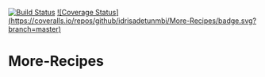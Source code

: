 [![Build Status](https://travis-ci.org/idrisadetunmbi/More-Recipes.svg?branch=server-development-travis-integration)](https://travis-ci.org/idrisadetunmbi/More-Recipes) [![Coverage Status] (https://coveralls.io/repos/github/idrisadetunmbi/More-Recipes/badge.svg?branch=master)](https://coveralls.io/github/idrisadetunmbi/More-Recipes?branch=master)

# More-Recipes
